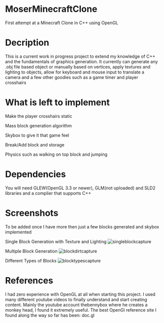 # MoserMinecraftClone
First attempt at a Minecraft Clone in C++ using OpenGL

# Decription
  This is a current work in progress project to extend my knowledge of C++ and the fundamentals of graphics generation.
  It currently can generate any .obj file based object or manually based on vertices, apply textures and lighting to objects, allow for       keyboard and mouse input to translate a camera and a few other goodies such as a game timer and player crosshairs
  
# What is left to implement
  Make the player crosshairs static
  
  Mass block generation algorithm
  
  Skybox to give it that game feel 
  
  Break/Add block and storage
  
  Physics such as walking on top block and jumping

# Dependencies
 You will need GLEW(OpenGL 3.3 or newer), GLM(not uploaded) and SLD2 libraries and a complier that supports C++
 
# Screenshots
To be added once I have more then just a few blocks generated and skybox implemented

Single Block Generation with Texture and Lighting
![singleblockcapture](https://user-images.githubusercontent.com/29237134/32756502-06e58582-c8a0-11e7-9af3-e2c90970236e.PNG)

Multiple Block Generation 
![blockdirtcapture](https://user-images.githubusercontent.com/29237134/32756568-68a1c704-c8a0-11e7-9ac8-8688aba04580.PNG)

Different Types of Blocks
![blocktypescapture](https://user-images.githubusercontent.com/29237134/32765812-d3215b4a-c8d1-11e7-90c6-f90ba340144c.PNG)

# References
I had zero experience with OpenGL at all when starting this project. I used many different youtube videos to finally understand and start creating content. Mainly the youtube account thebennybox where he creates a monkey head, I found it extremely useful. The best OpenGl reference site I found along the way so far has been: doc.gl 
